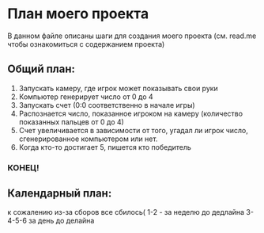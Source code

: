 ﻿# План моего проекта 

В данном файле описаны шаги для создания моего проекта  (см. read.me чтобы ознакомиться с содержанием проекта)


## Общий план:
1) Запускать камеру, где игрок может показывать свои руки 
2) Компьютер генерирует число от 0 до 4
3) Запускать счет (0:0 соответственно в начале игры)
4) Распознается число, показанное игроком на камеру (количество показанных пальцев от 0 до 4)
5) Счет увеличивается в зависимости от того, угадал ли игрок число, сгенерированное компьютером или нет.
6) Когда кто-то достигает 5, пишется кто победитель 
### КОНЕЦ!


## Календарный план:
к сожалению из-за сборов все сбилось(
1-2 - за неделю до дедлайна 
3-4-5-6 за день до делайна



